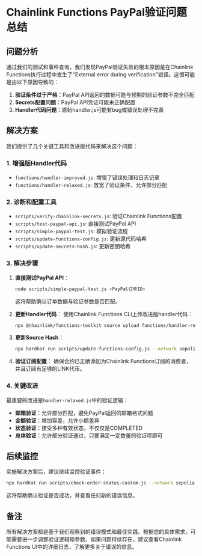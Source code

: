 # Chainlink Functions PayPal验证问题总结

## 问题分析

通过我们的测试和事件查询，我们发现PayPal验证失败的根本原因是在Chainlink Functions执行过程中发生了"External error during verification"错误。这很可能是由以下原因导致的：

1. **验证条件过于严格**：PayPal API返回的数据可能与预期的验证参数不完全匹配
2. **Secrets配置问题**：PayPal API凭证可能未正确配置
3. **Handler代码问题**：原始handler.js可能有bug或错误处理不完善

## 解决方案

我们提供了几个关键工具和改进版代码来解决这个问题：

### 1. 增强版Handler代码

- `functions/handler-improved.js`: 增强了错误处理和日志记录
- `functions/handler-relaxed.js`: 放宽了验证条件，允许部分匹配

### 2. 诊断和配置工具

- `scripts/verify-chainlink-secrets.js`: 验证Chainlink Functions配置
- `scripts/test-paypal-api.js`: 直接测试PayPal API
- `scripts/simple-paypal-test.js`: 模拟验证流程
- `scripts/update-functions-config.js`: 更新源代码哈希
- `scripts/update-secrets-hash.js`: 更新密钥哈希

### 3. 解决步骤

1. **直接测试PayPal API**：
   ```bash
   node scripts/simple-paypal-test.js <PayPal订单ID>
   ```
   这将帮助确认订单数据与验证参数是否匹配。

2. **更新Handler代码**：
   使用Chainlink Functions CLI上传改进版handler代码：
   ```bash
   npx @chainlink/functions-toolkit source upload functions/handler-relaxed.js
   ```

3. **更新Source Hash**：
   ```bash
   npx hardhat run scripts/update-functions-config.js --network sepolia
   ```

4. **验证订阅配置**：
   确保合约已正确添加为Chainlink Functions订阅的消费者，并且订阅有足够的LINK代币。

### 4. 关键改进

最重要的改进是`handler-relaxed.js`中的验证逻辑：

- **邮箱验证**：允许部分匹配，避免PayPal返回的邮箱格式问题
- **金额验证**：增加容差，允许小额差异
- **状态验证**：接受多种有效状态，不仅仅是COMPLETED
- **总体验证**：允许部分验证通过，只要满足一定数量的验证项即可

## 后续监控

实施解决方案后，建议继续监控验证事件：

```bash
npx hardhat run scripts/check-order-status-custom.js --network sepolia
```

这将帮助确认验证是否成功，并查看任何新的错误信息。

## 备注

所有解决方案都是基于我们观察到的错误模式和最佳实践。根据您的具体需求，可能需要进一步调整验证逻辑和参数。如果问题持续存在，建议查看Chainlink Functions UI中的详细日志，了解更多关于错误的信息。 